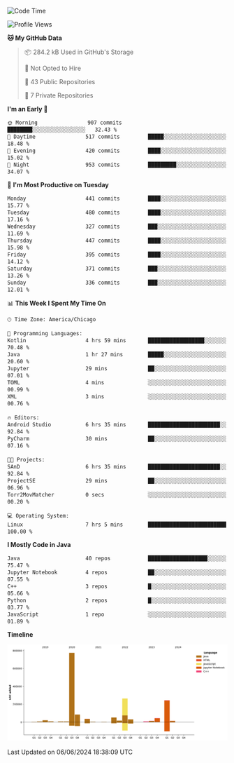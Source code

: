 <!--START_SECTION:waka-->
![Code Time](http://img.shields.io/badge/Code%20Time-422%20hrs%2051%20mins-blue)

![Profile Views](http://img.shields.io/badge/Profile%20Views-1-blue)

**🐱 My GitHub Data** 

> 📦 284.2 kB Used in GitHub's Storage 
 > 
> 🚫 Not Opted to Hire
 > 
> 📜 43 Public Repositories 
 > 
> 🔑 7 Private Repositories 
 > 
**I'm an Early 🐤** 

```text
🌞 Morning                907 commits         ████████░░░░░░░░░░░░░░░░░   32.43 % 
🌆 Daytime                517 commits         █████░░░░░░░░░░░░░░░░░░░░   18.48 % 
🌃 Evening                420 commits         ████░░░░░░░░░░░░░░░░░░░░░   15.02 % 
🌙 Night                  953 commits         █████████░░░░░░░░░░░░░░░░   34.07 % 
```
📅 **I'm Most Productive on Tuesday** 

```text
Monday                   441 commits         ████░░░░░░░░░░░░░░░░░░░░░   15.77 % 
Tuesday                  480 commits         ████░░░░░░░░░░░░░░░░░░░░░   17.16 % 
Wednesday                327 commits         ███░░░░░░░░░░░░░░░░░░░░░░   11.69 % 
Thursday                 447 commits         ████░░░░░░░░░░░░░░░░░░░░░   15.98 % 
Friday                   395 commits         ████░░░░░░░░░░░░░░░░░░░░░   14.12 % 
Saturday                 371 commits         ███░░░░░░░░░░░░░░░░░░░░░░   13.26 % 
Sunday                   336 commits         ███░░░░░░░░░░░░░░░░░░░░░░   12.01 % 
```


📊 **This Week I Spent My Time On** 

```text
🕑︎ Time Zone: America/Chicago

💬 Programming Languages: 
Kotlin                   4 hrs 59 mins       ██████████████████░░░░░░░   70.48 % 
Java                     1 hr 27 mins        █████░░░░░░░░░░░░░░░░░░░░   20.60 % 
Jupyter                  29 mins             ██░░░░░░░░░░░░░░░░░░░░░░░   07.01 % 
TOML                     4 mins              ░░░░░░░░░░░░░░░░░░░░░░░░░   00.99 % 
XML                      3 mins              ░░░░░░░░░░░░░░░░░░░░░░░░░   00.76 % 

🔥 Editors: 
Android Studio           6 hrs 35 mins       ███████████████████████░░   92.84 % 
PyCharm                  30 mins             ██░░░░░░░░░░░░░░░░░░░░░░░   07.16 % 

🐱‍💻 Projects: 
SAnD                     6 hrs 35 mins       ███████████████████████░░   92.84 % 
ProjectSE                29 mins             ██░░░░░░░░░░░░░░░░░░░░░░░   06.96 % 
Torr2MovMatcher          0 secs              ░░░░░░░░░░░░░░░░░░░░░░░░░   00.20 % 

💻 Operating System: 
Linux                    7 hrs 5 mins        █████████████████████████   100.00 % 
```

**I Mostly Code in Java** 

```text
Java                     40 repos            ███████████████████░░░░░░   75.47 % 
Jupyter Notebook         4 repos             ██░░░░░░░░░░░░░░░░░░░░░░░   07.55 % 
C++                      3 repos             █░░░░░░░░░░░░░░░░░░░░░░░░   05.66 % 
Python                   2 repos             █░░░░░░░░░░░░░░░░░░░░░░░░   03.77 % 
JavaScript               1 repo              ░░░░░░░░░░░░░░░░░░░░░░░░░   01.89 % 
```



**Timeline**

![Lines of Code chart](https://raw.githubusercontent.com/phanijsp/phanijsp/main/assets/bar_graph.png)


 Last Updated on 06/06/2024 18:38:09 UTC
<!--END_SECTION:waka-->
